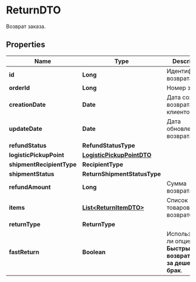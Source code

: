 

# ReturnDTO

Возврат заказа.

## Properties

| Name | Type | Description | Notes |
|------------ | ------------- | ------------- | -------------|
|**id** | **Long** | Идентификатор возврата. |  [optional] |
|**orderId** | **Long** | Номер заказа. |  [optional] |
|**creationDate** | **Date** | Дата создания возврата клиентом. |  [optional] |
|**updateDate** | **Date** | Дата обновления возврата. |  [optional] |
|**refundStatus** | **RefundStatusType** |  |  [optional] |
|**logisticPickupPoint** | [**LogisticPickupPointDTO**](LogisticPickupPointDTO.md) |  |  [optional] |
|**shipmentRecipientType** | **RecipientType** |  |  [optional] |
|**shipmentStatus** | **ReturnShipmentStatusType** |  |  [optional] |
|**refundAmount** | **Long** | Сумма возврата. |  [optional] |
|**items** | [**List&lt;ReturnItemDTO&gt;**](ReturnItemDTO.md) | Список товаров в возврате. |  |
|**returnType** | **ReturnType** |  |  [optional] |
|**fastReturn** | **Boolean** | Используется ли опция **Быстрый возврат денег за дешевый брак**.  |  [optional] |



